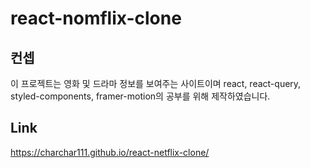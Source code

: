 # react-nomflix-clone

## 컨셉

이 프로젝트는 영화 및 드라마 정보를 보여주는 사이트이며 react, react-query, styled-components, framer-motion의 공부를 위해 제작하였습니다.

## Link

https://charchar111.github.io/react-netflix-clone/
